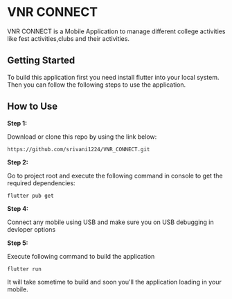 # VNR CONNECT

VNR CONNECT is a Mobile Application to manage different college activities like fest activities,clubs and their activities.

## Getting Started

To build this application first you need install flutter into your local system.
Then you can follow the following steps to use the application.

## How to Use
**Step 1:**

Download or clone this repo by using the link below:
```
https://github.com/srivani1224/VNR_CONNECT.git
```

**Step 2:**

Go to project root and execute the following command in console to get the required dependencies:
```
flutter pub get 
```
**Step 4:**

Connect any mobile using USB and make sure you on USB debugging in devloper options

**Step 5:**

Execute following command to build the application
```
flutter run
```

It will take sometime to build and soon you'll the application loading in your mobile.